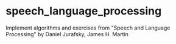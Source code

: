 # speech_language_processing
Implement algorithms and exercises from "Speech and Language Processing" by Daniel Jurafsky, James H. Martin
